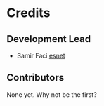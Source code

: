 # Credits

## Development Lead

- Samir Faci [esnet](https://github.com/esnet)

## Contributors

None yet. Why not be the first?